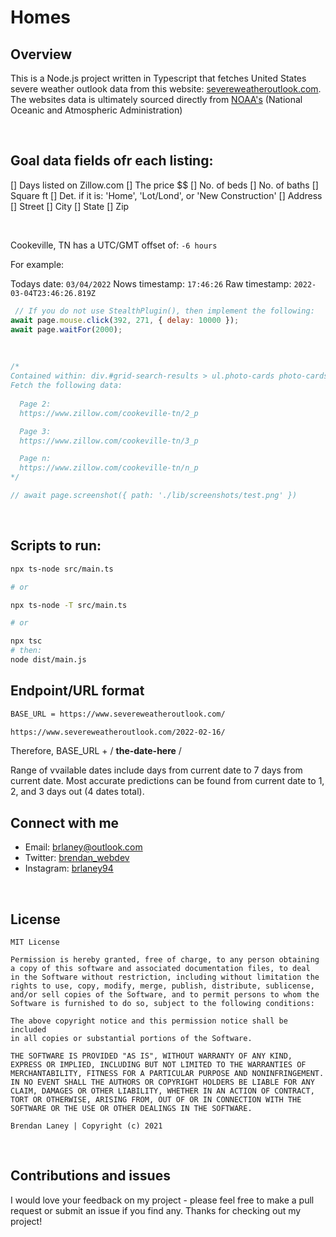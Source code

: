 # Homes

## Overview

This is a Node.js project written in Typescript that fetches United States severe weather outlook data from this website: [severeweatheroutlook.com](https://www.severeweatheroutlook.com/). The websites data is ultimately sourced directly from [NOAA's](https://www.spc.noaa.gov/) (National Oceanic and Atmospheric Administration)

</br>

## Goal data fields ofr each listing:

[] Days listed on Zillow.com
[] The price $$
[] No. of beds
[] No. of baths
[] Square ft
[] Det. if it is: 'Home', 'Lot/Lond', or 'New Construction'
[] Address
  [] Street
  [] City
  [] State
  [] Zip

</br>

Cookeville, TN has a UTC/GMT offset of: `-6 hours`

For example:

Todays date: `03/04/2022`
Nows timestamp: `17:46:26`
Raw timestamp: `2022-03-04T23:46:26.819Z`

```jsx
 // If you do not use StealthPlugin(), then implement the following:
await page.mouse.click(392, 271, { delay: 10000 });
await page.waitFor(2000);

```

</br>

```jsx
/*
Contained within: div.#grid-search-results > ul.photo-cards photo-cards_wow photo-cards_short photo-cards_extra-attribution
Fetch the following data:
  
  Page 2:
  https://www.zillow.com/cookeville-tn/2_p

  Page 3:
  https://www.zillow.com/cookeville-tn/3_p

  Page n: 
  https://www.zillow.com/cookeville-tn/n_p
*/

// await page.screenshot({ path: './lib/screenshots/test.png' })
```

</br>

## Scripts to run:

```bash
npx ts-node src/main.ts

# or

npx ts-node -T src/main.ts

# or

npx tsc
# then:
node dist/main.js
```

## Endpoint/URL format

```bash
BASE_URL = https://www.severeweatheroutlook.com/

https://www.severeweatheroutlook.com/2022-02-16/
```

Therefore, BASE_URL + / **the-date-here** /

Range of vvailable dates include days from current date to 7 days from current date.
Most accurate predictions can be found from current date to 1, 2, and 3 days out (4 dates total).

## Connect with me

- Email: <brlaney@outlook.com>
- Twitter: [brendan_webdev](https://twitter.com/Brendan_webdev)
- Instagram: [brlaney94](https://www.instagram.com/brlaney94/)

</br>

## License

```text
MIT License

Permission is hereby granted, free of charge, to any person obtaining
a copy of this software and associated documentation files, to deal 
in the Software without restriction, including without limitation the
rights to use, copy, modify, merge, publish, distribute, sublicense, 
and/or sell copies of the Software, and to permit persons to whom the 
Software is furnished to do so, subject to the following conditions:

The above copyright notice and this permission notice shall be included 
in all copies or substantial portions of the Software.

THE SOFTWARE IS PROVIDED "AS IS", WITHOUT WARRANTY OF ANY KIND, 
EXPRESS OR IMPLIED, INCLUDING BUT NOT LIMITED TO THE WARRANTIES OF 
MERCHANTABILITY, FITNESS FOR A PARTICULAR PURPOSE AND NONINFRINGEMENT.
IN NO EVENT SHALL THE AUTHORS OR COPYRIGHT HOLDERS BE LIABLE FOR ANY 
CLAIM, DAMAGES OR OTHER LIABILITY, WHETHER IN AN ACTION OF CONTRACT, 
TORT OR OTHERWISE, ARISING FROM, OUT OF OR IN CONNECTION WITH THE 
SOFTWARE OR THE USE OR OTHER DEALINGS IN THE SOFTWARE.

Brendan Laney | Copyright (c) 2021
```

</br>

## Contributions and issues

I would love your feedback on my project - please feel free to make a pull request or submit an issue if you find any. Thanks for checking out my project!

